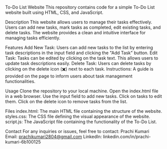 To-Do List Website
This repository contains code for a simple To-Do List website built using HTML, CSS, and JavaScript.

Description
This website allows users to manage their tasks effectively. Users can add new tasks, mark tasks as completed, edit existing tasks, and delete tasks. The website provides a clean and intuitive interface for managing tasks efficiently.

Features
Add New Task: Users can add new tasks to the list by entering task descriptions in the input field and clicking the "Add Task" button.
Edit Task: Tasks can be edited by clicking on the task text. This allows users to update task descriptions easily.
Delete Task: Users can delete tasks by clicking on the delete icon (✖️) next to each task.
Instructions: A guide is provided on the page to inform users about task management functionalities.

Usage
Clone the repository to your local machine.
Open the index.html file in a web browser.
Use the input field to add new tasks.
Click on tasks to edit them.
Click on the delete icon to remove tasks from the list.

Files
index.html: The main HTML file containing the structure of the website.
styles.css: The CSS file defining the visual appearance of the website.
script.js: The JavaScript file containing the functionality of the To-Do List.

Contact
For any inquiries or issues, feel free to contact:
Prachi Kumari
Email: prachikumari2804@gmail.com
LinkedIn: linkedin.com/in/prachi-kumari-6b100125
